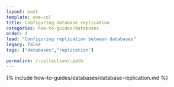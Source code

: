```yaml
---
layout: post
template: one-col
title: Configuring database replication
categories: how-to-guides/databases
order: 4
lead: "Configuring replication between databases"
legacy: false
tags: ["databases","replication"]

permalink: /:collection/:path
---
```


{% include how-to-guides/databases/database-replication.md %}